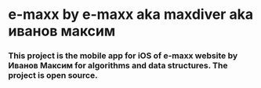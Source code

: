 # e-maxx by e-maxx aka maxdiver aka иванов максим

### This project is the mobile app for iOS of e-maxx website by Иванов Максим for algorithms and data structures. The project is open source. 
